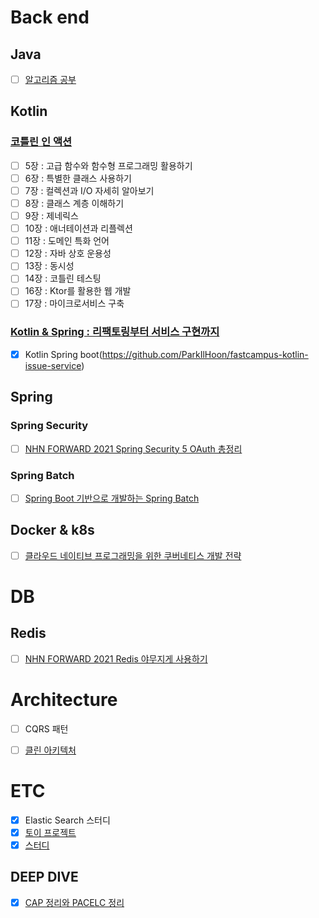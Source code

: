 # Back end
## Java
- [ ] [알고리즘 공부](https://github.com/ParkIlHoon/algorithm-study/tree/inflearn-java-algorithm)


## Kotlin
### [코틀린 인 액션](https://github.com/ParkIlHoon/logical-code/tree/master/kotlin-in-action)
- [ ] 5장 : 고급 함수와 함수형 프로그래밍 활용하기
- [ ] 6장 : 특별한 클래스 사용하기
- [ ] 7장 : 컬렉션과 I/O 자세히 알아보기
- [ ] 8장 : 클래스 계층 이해하기
- [ ] 9장 : 제네릭스
- [ ] 10장 : 애너테이션과 리플렉션
- [ ] 11장 : 도메인 특화 언어
- [ ] 12장 : 자바 상호 운용성
- [ ] 13장 : 동시성
- [ ] 14장 : 코틀린 테스팅
- [ ] 16장 : Ktor를 활용한 웹 개발
- [ ] 17장 : 마이크로서비스 구축

### [Kotlin & Spring : 리팩토링부터 서비스 구현까지](https://fastcampus.co.kr/dev_online_kopring)
- [X] Kotlin Spring boot(https://github.com/ParkIlHoon/fastcampus-kotlin-issue-service)


## Spring
### Spring Security
- [ ] [NHN FORWARD 2021 Spring Security 5 OAuth 총정리](https://forward.nhn.com/2021/sessions/4)

### Spring Batch
- [ ] [Spring Boot 기반으로 개발하는 Spring Batch](https://inf.run/euVG)


## Docker & k8s
- [ ] [클라우드 네이티브 프로그래밍을 위한 쿠버네티스 개발 전략](http://www.yes24.com/Product/Goods/115082096)



# DB
## Redis
- [ ] [NHN FORWARD 2021 Redis 야무지게 사용하기](https://forward.nhn.com/2021/sessions/16)



# Architecture
- [ ] CQRS 패턴
- [ ] [클린 아키텍처](http://www.yes24.com/Product/Goods/77283734)



# ETC
- [X] Elastic Search 스터디
- [X] [토이 프로젝트](https://github.com/ParkIlHoon/kakao-pay-recruit-assignment)
- [X] [스터디](https://github.com/ParkIlHoon/blog-search-service)
## DEEP DIVE
- [X] [CAP 정리와 PACELC 정리](https://logical-code.tistory.com/231)
